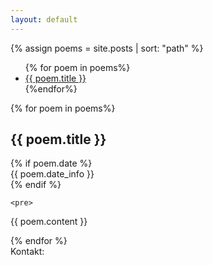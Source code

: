 ```yaml
---
layout: default
---
```


{% assign poems = site.posts | sort: "path" %}

<ul class="posts">
  {% for poem in poems%}
  <li>
    <a href="#{{poem.title | slugify}}"> {{ poem.title }} </a>
  </li>
  {%endfor%}
</ul>

<div class="posts">
  {% for poem in poems%}
  <a name="{{poem.title | slugify}}"></a>
  <p>
  <div class="post">
    <h2 class="post-title">
    {{ poem.title }}
    </h2>
    {% if poem.date %}
    <div class="post-date">{{ poem.date_info }}</div>
    {% endif %}

    <pre>
{{ poem.content }}
    </pre>
    </div>
  </p>
  {% endfor %}
</div>

<footer>
  Kontakt: <script language="JavaScript">
  var username = "tomas.kozelek";
  var hostname = "gmail.com";
  var full_email = username + "@" + hostname ;
  document.write(full_email);
  </script>
</footer>
